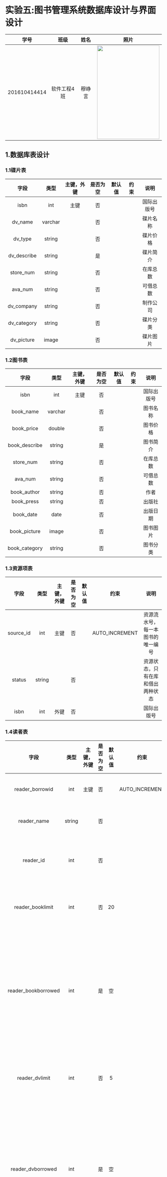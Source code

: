 # 实验五:图书管理系统数据库设计与界面设计
|    学号    |       班级       |      姓名     |照片|
|:-------:|:-------------:|:----------:|:-----------:|
|  201610414414  |     软件工程4班    |   穆峥言   |<img src="https://github.com/mzy1997/is_analysis/blob/master/test1/5617531AD9394A6243FCDEEBF0F683B1.jpg" width="200" height="300" />|

## 1.数据库表设计
### 1.1碟片表
|    字段    |       类型       |      主键，外键     |是否为空|默认值|约束|说明|
|:-------:|:-------------:|:----------:|:-----------:|:-----------:|:-----------:|:-----------:|
|  isbn  |     int    |   主键   |否|||国际出版号|
|  dv_name  |     varchar    |      |否|||碟片名称|
|  dv_type |     string    |      |否|||碟片价格|
|  dv_describe  |     string    |      |是|||碟片简介|
|  store_num  |     string    |      |否|||在库总数|
|  ava_num  |     string    |      |否|||可借总数|
|  dv_company  |     string    |      |否|||制作公司|
|  dv_category  |     string    |      |否|||碟片分类|
|  dv_picture  |     image    |      |否|||碟片图片|


### 1.2图书表
|    字段    |       类型       |      主键，外键     |是否为空|默认值|约束|说明|
|:-------:|:-------------:|:----------:|:-----------:|:-----------:|:-----------:|:-----------:|
|  isbn  |     int    |   主键   |否|||国际出版号|
|  book_name  |     varchar    |      |否|||图书名称|
|  book_price  |     double    |      |否|||图书价格|
|  book_describe  |     string    |      |是|||图书简介|
|  store_num  |     string    |      |否|||在库总数|
|  ava_num  |     string    |      |否|||可借总数|
|  book_author  |     string    |      |否|||作者|
|  book_press  |     string    |      |否|||出版社|
|  book_date  |     date    |      |否|||出版日期|
|  book_picture  |     image    |      |否|||图书图片|
|  book_category  |     string    |      |否|||图书分类|

### 1.3资源项表
|    字段    |       类型       |      主键，外键     |是否为空|默认值|约束|说明|
|:-------:|:-------------:|:----------:|:-----------:|:-----------:|:-----------:|:-----------:|
|  source_id  |     int    |   主键   |否||AUTO_INCREMENT|资源流水号，每一本图书的唯一编号|
|  status  |     string    |      |否|||资源状态，只有在库和借出两种状态|
|  isbn  |     int    |   外键   |否|||国际出版号|

### 1.4读者表
|    字段    |       类型       |      主键，外键     |是否为空|默认值|约束|说明|
|:-------:|:-------------:|:----------:|:-----------:|:-----------:|:-----------:|:-----------:|
|  reader_borrowid  |     int    |   主键   |否||AUTO_INCREMENT|借书卡号|
|  reader_name  |    string   |      |否|||读者姓名|
|  reader_id  |   int   |      |否|||读者身份证号|
|  reader_booklimit  |   int   |      |否|20||读者借书限额|
|  reader_bookborrowed  |   int   |      |是|空||读者已结图书数,为空表示借书数为0|
|  reader_dvlimit  |   int   |      |否|5||读者借碟片限额|
|  reader_dvborrowed  |   int   |      |是|空||读者已结碟片数,为空表示借碟片数为0|

### 1.5图书管理员表
|    字段    |       类型       |      主键，外键     |是否为空|默认值|约束|说明|
|:-------:|:-------------:|:----------:|:-----------:|:-----------:|:-----------:|:-----------:|
|  admin_id  |     int    |    主键  |否|||管理员职工号|
|  admin_name  |     string    |      |否|||管理员姓名|
|  admin_password  |     string    |      |否|||管理员密码|


### 1.6借书记录表
|    字段    |       类型       |      主键，外键     |是否为空|默认值|约束|说明|
|:-------:|:-------------:|:----------:|:-----------:|:-----------:|:-----------:|:-----------:|
|  borrow_id  |     int    |   主键   |否||AUTO_INCREMENT|借书记录ID|
|  borrow_date  |     date    |      |否|||借书时间|
|  bringback_date  |     date    |      |是|空||还书时间,允许为空，如果为空则表示尚未归还|
|  admin_id  |     int    |    外键  |否|||处理此借书记录的管理员职工号|
|  reader_borrowid  |     int    |   外键   |否|||存储借此书读者的卡号|
|  source_id  |     int    |   外键   |否|||存储所借图书的流水号|

### 1.7逾期记录表
|    字段    |       类型       |      主键，外键     |是否为空|默认值|约束|说明|
|:-------:|:-------------:|:----------:|:-----------:|:-----------:|:-----------:|:-----------:|
|  expect_id  |     int    |   主键   |否|||逾期记录ID|
|  expect_money  |     double    |      |否|0||罚款金额，默认值为0|


### 1.8预定记录表
|    字段    |       类型       |      主键，外键     |是否为空|默认值|约束|说明|
|:-------:|:-------------:|:----------:|:-----------:|:-----------:|:-----------:|:-----------:|
|  schedule_id  |     int    |   主键   |否||AUTO_INCREMENT|预定记录ID|
|  schedule_date  |     date   |      |否|||预定时间|
|  isbn  |     int    |   外键   |否|||所预定图书的ISBN|
|  reader_borrowid  |     int    |   外键   |否|||提交预定申请的读者的借书卡号|
|  admin_id  |     int    |    外键  |否|||处理此预定申请的图书管理员工号|

## 2.界面设计
### 2.1借书界面
### 2.1.1借书界面首页
<img src="https://github.com/mzy1997/is_analysis/blob/master/test5/index1.jpg"/>

### 2.1.2借书界面详情页
<img src="https://github.com/mzy1997/is_analysis/blob/master/test5/newpage1.jpg"/>

### 2.1.3借书界面确认页
<img src="https://github.com/mzy1997/is_analysis/blob/master/test5/newpage2.jpg"/>

### 2.1.4借书界面首页链接
https://mzy1997.github.io/is_analysis_pages/index.html
(页面加载较慢)

### 查看图书详情接口

#### 1) 请求地址

>http://[YOUR_DOMAIN]/v1/api/book_detals

#### 2) 调用方式：GET

#### 3) 接口描述：

* 接口描述详情

#### 4) 请求参数:
|    参数名称    |       必填       | 说明 |
|access_token|是|用于验证请求合法性的认证信息|
|name|是|资源名称|
|isbn|否|资源的国际出版号,选填|
|category|否|资源类别,选填|
#### 5) 请求返回结果:

```
{
    "info": "查询成功",
    "data": [
    {
        "name": "平凡的世界",
        "author": "路遥",
        "category": "小说",
        "isbn": "753021200",
        "describe": "劳动与爱情，挫折与追求，痛苦与欢乐，日常生活与巨大社会冲突，纷繁地交织在一起，深刻地展示了普通人在大时代历史进程中所走过的艰难曲折的道路",
        "image": "...",
    },
    {
        "name": "平凡的世界",
        "author": "路遥",
        "category": "小说",
        "isbn": "9787020048045",
        "describe": "劳动与爱情，挫折与追求，痛苦与欢乐，日常生活与巨大社会冲突，纷繁地交织在一起，深刻地展示了普通人在大时代历史进程中所走过的艰难曲折的道路",
        "image": "...",
    }
    ...
    ]
    "code": 200
}
```
#### 6) 返回结果说明:
|    参数名称    | 说明 |
|info|消息|
|data|资源信息|
|code|返回码|

### 查看图书详情接口

#### 1) 请求地址

>http://[YOUR_DOMAIN]/v1/api/book_details

#### 2) 调用方式：GET

#### 3) 接口描述：

* 接口描述详情

#### 4) 请求参数:
|    参数名称    |       必填       | 说明 |
|access_token|是|用于验证请求合法性的认证信息|
|isbn|是|资源的国际出版号|

#### 5) 请求返回结果:

```
{
    "info": "查询成功",
    "details": {
        "name": "平凡的世界",
        "author": "路遥",
        "category": "小说",
        "isbn": "753021200",
        "describe": "劳动与爱情，挫折与追求，痛苦与欢乐，日常生活与巨大社会冲突，纷繁地交织在一起，深刻地展示了普通人在大时代历史进程中所走过的艰难曲折的道路",
        "image": "...",
        "ava_num": "40",
    }，
    "code": 200
}
```
#### 6) 返回结果说明:
|    参数名称    | 说明 |
|info|消息|
|details|资源信息|
|code|返回码|

### 借阅图书接口

#### 1) 请求地址

>http://[YOUR_DOMAIN]/v1/api/borrow

#### 2) 调用方式：Post

#### 3) 接口描述：

* 接口描述详情

#### 4) 请求参数:
|    参数名称    |       必填       | 说明 |
|access_token|是|用于验证请求合法性的认证信息|
|isbn|是|资源的国际出版号|
|book_name|是|资源的名称|
|reader_name|是|读者的名称|
|reader_borrowid|是|借书卡号|
|borrow_date|是|借书时间|
#### 5) 请求返回结果:

```
{
    "info": "借书成功",
    "code": 200
}
```
#### 6) 返回结果说明:
|    参数名称    | 说明 |
|info|消息|
|code|返回码|
